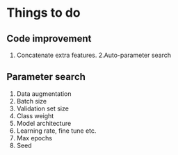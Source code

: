 # Things to do
## Code improvement
1. Concatenate extra features.
2.Auto-parameter search

## Parameter search
1. Data augmentation
2. Batch size
3. Validation set size
4. Class weight
5. Model architecture
6. Learning rate, fine tune etc.
7. Max epochs
8. Seed
